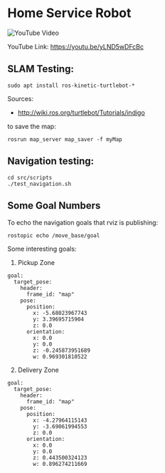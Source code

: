 # Home Service Robot


![[YouTube Video](https://youtu.be/yLND5wDFcBc)](final_results.gif)

YouTube Link: https://youtu.be/yLND5wDFcBc


## SLAM Testing:
```
sudo apt install ros-kinetic-turtlebot-*
```
Sources:
* http://wiki.ros.org/turtlebot/Tutorials/indigo

to save the map:
```
rosrun map_server map_saver -f myMap
```

## Navigation testing:
```
cd src/scripts
./test_navigation.sh
```

## Some Goal Numbers
To echo the navigation goals that rviz is publishing:
```
rostopic echo /move_base/goal 
```

Some interesting goals:
1. Pickup Zone
```
goal: 
  target_pose: 
    header: 
      frame_id: "map"
    pose: 
      position: 
        x: -5.68023967743
        y: 3.39695715904
        z: 0.0
      orientation: 
        x: 0.0
        y: 0.0
        z: -0.245873951689
        w: 0.969301810522
```
2. Delivery Zone
```
goal: 
  target_pose: 
    header: 
      frame_id: "map"
    pose: 
      position: 
        x: -4.27964115143
        y: -3.69061994553
        z: 0.0
      orientation: 
        x: 0.0
        y: 0.0
        z: 0.443500324123
        w: 0.896274211669
```